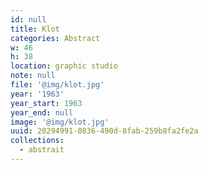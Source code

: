 ```yaml
---
id: null
title: Klot
categories: Abstract
w: 46
h: 38
location: graphic studio
note: null
file: '@img/klot.jpg'
year: '1963'
year_start: 1963
year_end: null
image: '@img/klot.jpg'
uuid: 20294991-0836-490d-8fab-259b8fa2fe2a
collections:
  - abstrait
---
```


